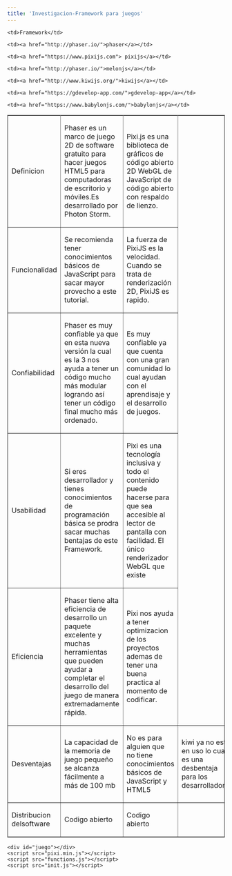 ```yaml
---
title: 'Investigacion-Framework para juegos'
---
```


<html lang="en">
<head>
    <meta charset="UTF-8">
    <meta name="viewport" content="width=device-width, initial-scale=1.0">
    <meta http-equiv="X-UA-Compatible" content="ie=edge">
    <title>Game basic pixi</title>
    <link rel="stylesheet" href="style.css">
</head>
<body>   
    <table class="egt" border="1">
	 <tr>	

    <td>Framework</td>

    <td><a href="http://phaser.io/">phaser</a></td>
    
	<td><a href="https://www.pixijs.com"> pixijs</a></td>

    <td><a href="http://phaser.io/">melonjs</a></td>

    <td><a href="http://www.kiwijs.org/">kiwijs</a></td>

    <td><a href="https://gdevelop-app.com/">gdevelop-app</a></td>

    <td><a href="https://www.babylonjs.com/">babylonjs</a></td>
  </tr>
  <tr>
  	<td>Definicion</td>
    <td><p>Phaser es un marco de juego 2D de software gratuito para hacer juegos HTML5 para computadoras de escritorio y móviles.Es desarrollado por Photon Storm.</p></td>
    <td><p>Pixi.js es una biblioteca de gráficos de código abierto 2D WebGL de JavaScript de código abierto con respaldo de lienzo.</p></td>
    <!-- <td><p></p></td> -->
  </tr>
  <tr>
    <td>Funcionalidad</td>
    <td><p>Se recomienda tener conocimientos básicos de JavaScript para sacar mayor provecho a este tutorial.</p></td>
    <td><p>La fuerza de PixiJS es la velocidad. Cuando se trata de renderización 2D, PixiJS es rapido.</p></td>
  </tr>
  <tr>
    <td>Confiabilidad</td>
    <td><p>Phaser es muy confiable ya que  en esta nueva versión  la cual es la 3 nos ayuda a tener un código mucho más modular logrando así tener un código final mucho más ordenado.</p></td>
    <td><p>Es muy confiable ya que cuenta con una gran comunidad lo cual ayudan con el aprendisaje y el desarrollo de juegos.</p></td>
  </tr>
  <tr>
    <td> Usabilidad</td>
    <td><p>Si eres desarrollador y tienes conocimientos de programación básica se prodra sacar muchas bentajas de este Framework.</p></td>
    <td><p>Pixi es una tecnología inclusiva y todo el contenido puede hacerse para que sea accesible al lector de pantalla con facilidad. El único renderizador WebGL que existe</p></td>
  </tr>
  <tr>
    <td>Eficiencia</td>
    <td><p>Phaser tiene alta eficiencia de desarrollo un paquete excelente y muchas herramientas que pueden ayudar a completar el desarrollo del juego de manera extremadamente rápida.</p></td>
    <td><p>Pixi nos ayuda a tener optimizacion de los proyectos ademas de tener una buena practica al momento de codificar.</p></td>
    <tr>
    <td>Desventajas</td>
    <td><p> La capacidad de la memoria de juego pequeño se alcanza fácilmente a más de 100 mb</p></td>
    <td><p>No es para alguien que no tiene conocimientos básicos de JavaScript y HTML5</p> </td>
        <td><p>kiwi ya no esta en uso lo cual es una desbentaja para los desarrolladores</p></td>
  	</tr>
  	<td>Distribucion delsoftware</td>
    <td><p>Codigo abierto</p></td>
    <td><p>Codigo abierto</p></td>
  </tr>
</table>
    
    
    <div id="juego"></div>
    <script src="pixi.min.js"></script>
    <script src="functions.js"></script>
    <script src="init.js"></script>
</body>
</html>